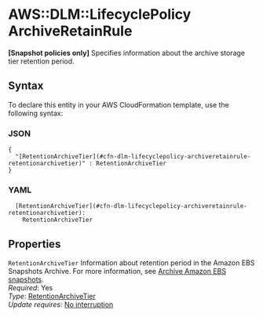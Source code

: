# AWS::DLM::LifecyclePolicy ArchiveRetainRule<a name="aws-properties-dlm-lifecyclepolicy-archiveretainrule"></a>

 **\[Snapshot policies only\]** Specifies information about the archive storage tier retention period\.

## Syntax<a name="aws-properties-dlm-lifecyclepolicy-archiveretainrule-syntax"></a>

To declare this entity in your AWS CloudFormation template, use the following syntax:

### JSON<a name="aws-properties-dlm-lifecyclepolicy-archiveretainrule-syntax.json"></a>

```
{
  "[RetentionArchiveTier](#cfn-dlm-lifecyclepolicy-archiveretainrule-retentionarchivetier)" : RetentionArchiveTier
}
```

### YAML<a name="aws-properties-dlm-lifecyclepolicy-archiveretainrule-syntax.yaml"></a>

```
  [RetentionArchiveTier](#cfn-dlm-lifecyclepolicy-archiveretainrule-retentionarchivetier): 
    RetentionArchiveTier
```

## Properties<a name="aws-properties-dlm-lifecyclepolicy-archiveretainrule-properties"></a>

`RetentionArchiveTier`  <a name="cfn-dlm-lifecyclepolicy-archiveretainrule-retentionarchivetier"></a>
Information about retention period in the Amazon EBS Snapshots Archive\. For more information, see [Archive Amazon EBS snapshots](https://docs.aws.amazon.com/AWSEC2/latest/WindowsGuide/snapshot-archive.html)\.  
*Required*: Yes  
*Type*: [RetentionArchiveTier](aws-properties-dlm-lifecyclepolicy-retentionarchivetier.md)  
*Update requires*: [No interruption](https://docs.aws.amazon.com/AWSCloudFormation/latest/UserGuide/using-cfn-updating-stacks-update-behaviors.html#update-no-interrupt)